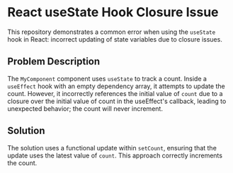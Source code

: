 # React useState Hook Closure Issue

This repository demonstrates a common error when using the `useState` hook in React: incorrect updating of state variables due to closure issues.

## Problem Description
The `MyComponent` component uses `useState` to track a count. Inside a `useEffect` hook with an empty dependency array, it attempts to update the count. However, it incorrectly references the initial value of `count` due to a closure over the initial value of count in the useEffect's callback, leading to unexpected behavior; the count will never increment.

## Solution
The solution uses a functional update within `setCount`, ensuring that the update uses the latest value of `count`. This approach correctly increments the count.